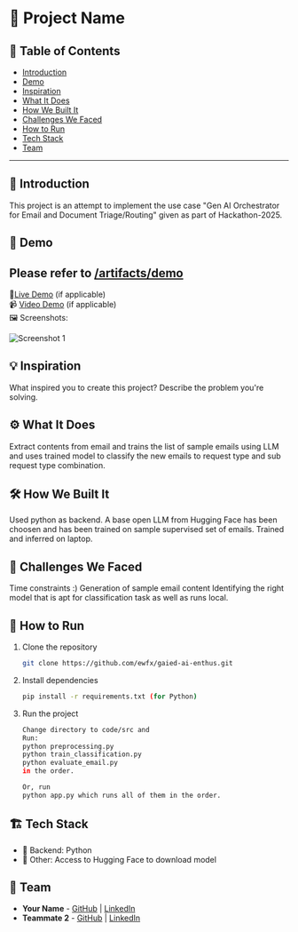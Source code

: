 # 🚀 Project Name

## 📌 Table of Contents
- [Introduction](#introduction)
- [Demo](#demo)
- [Inspiration](#inspiration)
- [What It Does](#what-it-does)
- [How We Built It](#how-we-built-it)
- [Challenges We Faced](#challenges-we-faced)
- [How to Run](#how-to-run)
- [Tech Stack](#tech-stack)
- [Team](#team)

---

## 🎯 Introduction
This project is an attempt to implement the use case "Gen AI Orchestrator for Email and Document Triage/Routing" given as part of Hackathon-2025.


## 🎥 Demo

## Please refer to [/artifacts/demo](https://github.com/ewfx/gaied-ai-enthus/tree/main/artifacts/demo)

🔗[Live Demo](#) (if applicable)  
📹 [Video Demo](#) (if applicable)  
🖼️ Screenshots:

![Screenshot 1](link-to-image)

## 💡 Inspiration
What inspired you to create this project? Describe the problem you're solving.

## ⚙️ What It Does
Extract contents from email and trains the list of sample emails using LLM and uses trained model to classify the new emails to request type and sub request type combination.

## 🛠️ How We Built It
Used python as backend. 
A base open LLM from Hugging Face has been choosen and has been trained on sample supervised set of emails.
Trained and inferred on laptop.

## 🚧 Challenges We Faced
Time constraints :)
Generation of sample email content
Identifying the right model that is apt for classification task as well as runs local.

## 🏃 How to Run
1. Clone the repository  
   ```sh
   git clone https://github.com/ewfx/gaied-ai-enthus.git
   ```
2. Install dependencies  
   ```sh
   pip install -r requirements.txt (for Python)
   ```
3. Run the project  
   ```sh
   Change directory to code/src and
   Run:
   python preprocessing.py
   python train_classification.py
   python evaluate_email.py
   in the order.

   Or, run
   python app.py which runs all of them in the order. 
   ```

## 🏗️ Tech Stack
- 🔹 Backend: Python
- 🔹 Other: Access to Hugging Face to download model

## 👥 Team
- **Your Name** - [GitHub](#) | [LinkedIn](#)
- **Teammate 2** - [GitHub](#) | [LinkedIn](#)
